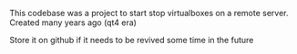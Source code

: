 This codebase was a project to start stop virtualboxes on a remote server.
Created many years ago (qt4 era)

Store it on github if it needs to be revived some time in the future


